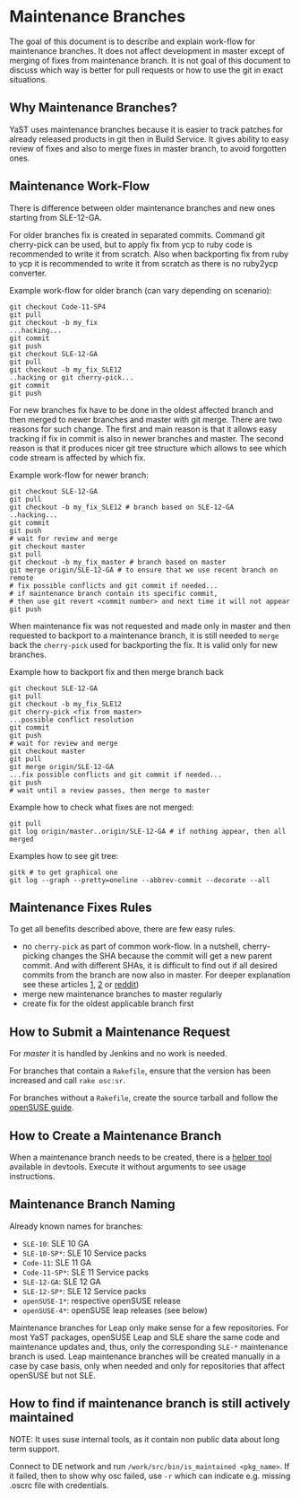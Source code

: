 Maintenance Branches
====================

The goal of this document is to describe and explain work-flow for maintenance
branches. It does not affect development in master except of merging of fixes from
maintenance branch. It is not goal of this document to discuss which way is better
for pull requests or how to use the git in exact situations.

Why Maintenance Branches?
-------------------------

YaST uses maintenance branches because it is easier to track patches for already
released products in git then in Build Service. It gives ability to easy review
of fixes and also to merge fixes in master branch, to avoid forgotten ones.

Maintenance Work-Flow
---------------------

There is difference between older maintenance branches and new ones starting
from SLE-12-GA.

For older branches fix is created in separated commits. Command git cherry-pick
can be used, but to apply fix from ycp to ruby code is recommended to write it
from scratch. Also when backporting fix from ruby to ycp it is recommended to
write it from scratch as there is no ruby2ycp converter.

Example work-flow for older branch (can vary depending on scenario):
```
git checkout Code-11-SP4
git pull
git checkout -b my_fix
...hacking...
git commit
git push
git checkout SLE-12-GA
git pull
git checkout -b my_fix_SLE12
..hacking or git cherry-pick...
git commit
git push
```

For new branches fix have to be done in the oldest affected branch and then
merged to newer branches and master with git merge. There are two reasons for
such change.
The first and main reason is that it allows easy tracking if fix in commit is
also in newer branches and master. The second reason is that it produces nicer
git tree structure which allows to see which code stream is affected by which
fix.

Example work-flow for newer branch:
```
git checkout SLE-12-GA
git pull
git checkout -b my_fix_SLE12 # branch based on SLE-12-GA
..hacking...
git commit
git push
# wait for review and merge
git checkout master
git pull
git checkout -b my_fix_master # branch based on master
git merge origin/SLE-12-GA # to ensure that we use recent branch on remote
# fix possible conflicts and git commit if needed...
# if maintenance branch contain its specific commit,
# then use git revert <commit number> and next time it will not appear
git push
```

When maintenance fix was not requested and made only in master and then
requested to backport to a maintenance branch, it is still needed to `merge` back
the `cherry-pick` used for backporting the fix.
It is valid only for new branches.

Example how to backport fix and then merge branch back
```
git checkout SLE-12-GA
git pull
git checkout -b my_fix_SLE12
git cherry-pick <fix from master>
...possible conflict resolution
git commit
git push
# wait for review and merge
git checkout master
git pull
git merge origin/SLE-12-GA
...fix possible conflicts and git commit if needed...
git push
# wait until a review passes, then merge to master
```

Example how to check what fixes are not merged:
```
git pull
git log origin/master..origin/SLE-12-GA # if nothing appear, then all merged
```

Examples how to see git tree:
```
gitk # to get graphical one
git log --graph --pretty=oneline --abbrev-commit --decorate --all
```

Maintenance Fixes Rules
-----------------------

To get all benefits described above, there are few easy rules.

* no `cherry-pick` as part of common work-flow. In a nutshell, cherry-picking
  changes the SHA because the commit will get a new parent commit. And with
  different SHAs, it is difficult to find out if all desired commits from the
  branch are now also in master. For deeper explanation see these articles
  [1](http://dan.bravender.net/2011/10/20/Why_cherry-picking_should_not_be_part_of_a_normal_git_workflow.html), [2](http://www.draconianoverlord.com/2013/09/07/no-cherry-picking.html) or [reddit](https://www.reddit.com/r/git/comments/3ubuel/merge_vs_rebase_why_not_cherrypick/))
* merge new maintenance branches to master regularly
* create fix for the oldest applicable branch first

How to Submit a Maintenance Request
-----------------------------------

For *master* it is handled by Jenkins and no work is needed.

For branches that contain a `Rakefile`,
ensure that the version has been increased and call `rake osc:sr`.

For branches without a `Rakefile`, create the source tarball and follow the
[openSUSE guide](https://en.opensuse.org/openSUSE:Package_maintenance).

How to Create a Maintenance Branch
----------------------------------
When a maintenance branch needs to be created, there is a
[helper tool](https://github.com/yast/yast-devtools/blob/master/ytools/yast2/create_maintenance_branch)
available in devtools. Execute it without arguments to see usage instructions.

Maintenance Branch Naming
-------------------------
Already known names for branches:

- `SLE-10`: SLE 10 GA
- `SLE-10-SP*`: SLE 10 Service packs
- `Code-11`: SLE 11 GA
- `Code-11-SP*`: SLE 11 Service packs
- `SLE-12-GA`: SLE 12 GA
- `SLE-12-SP*`: SLE 12 Service packs
- `openSUSE-1*`: respective openSUSE release
- `openSUSE-4*`: openSUSE leap releases (see below)

Maintenance branches for Leap only make sense for a few repositories.
For most YaST packages, openSUSE Leap and SLE share the same code and
maintenance updates and, thus, only the corresponding `SLE-*` maintenance
branch is used. Leap maintenance branches will be created manually in a case by
case basis, only when needed and only for repositories that affect openSUSE but
not SLE.

How to find if maintenance branch is still actively maintained
--------------------------------------------------------------
NOTE: It uses suse internal tools, as it contain non public data about long term support.

Connect to DE network and run `/work/src/bin/is_maintained <pkg_name>`. If it failed, then to show
why osc failed, use `-r` which can indicate e.g. missing .oscrc file with credentials.
